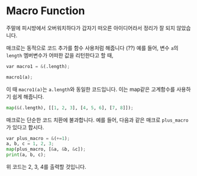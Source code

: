 # Macro Function

주말에 피시방에서 오버워치하다가 갑자기 떠오른 아이디어라서 정리가 잘 되지 않았습니다.

매크로는 동적으로 코드 추가를 함수 사용처럼 해줍니다 (??)
예를 들어, 변수 `a`의 `length` 멤버변수가 어떠한 값을 리턴한다고 할 때,
```python
var macro1 = &(.length);

macro1(a);
```
이 때 `macro1(a)`는 `a.length`와 동일한 코드입니다.
이는 map같은 고계함수를 사용하기 쉽게 해줍니다.
```python
map(&(.length), [[1, 2, 3], [4, 5, 6], [7, 8]]);
```

매크로는 단순한 코드 치환에 불과합니다. 예를 들어, 다음과 같은 매크로 `plus_macro`가 있다고 합시다.

```python
var plus_macro = &(+=1);
a, b, c = 1, 2, 3;
map(plus_macro, [&a, &b, &c]);
print(a, b, c);
```

위 코드는 2, 3, 4를 출력할 것입니다.